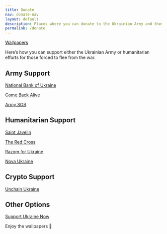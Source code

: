 ```yaml
---
title: Donate
nav: donate-nav
layout: default
description: Places where you can donate to the Ukrainian Army and those in need
permalink: /donate
---
```


<nav><a href="/">Wallpapers</a></nav>

Here’s how you can support either the Ukrainian Army or humanitarian efforts for those forced to flee from the war. 


## Army Support

[National Bank of Ukraine](https://bank.gov.ua/en/news/all/natsionalniy-bank-vidkriv-spetsrahunok-dlya-zboru-koshtiv-na-potrebi-armiyi)

[Come Back Alive](http://comebackalive.in.ua/donate)

[Army SOS](https://armysos.com.ua/en/help-the-army)


## Humanitarian Support

[Saint Javelin](http://saintjavelin.com)

[The Red Cross](https://donate.redcrossredcrescent.org/ua/donate/~my-donation?_cv=1)

[Razom for Ukraine](https://razomforukraine.org)

[Nova Ukraine](https://novaukraine.org)


## Crypto Support

[Unchain Ukraine](https://unchain.fund)


## Other Options

[Support Ukraine Now](http://supportukrainenow.org/)

Enjoy the wallpapers 🌻
